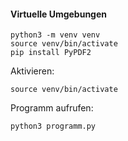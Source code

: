 #### Virtuelle Umgebungen


	python3 -m venv venv
	source venv/bin/activate
	pip install PyPDF2
	
Aktivieren: 

	source venv/bin/activate
	
Programm aufrufen:

	python3 programm.py
	
	